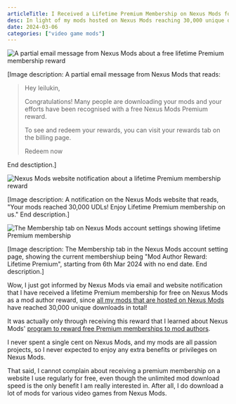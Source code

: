 ```yaml
---
articleTitle: I Received a Lifetime Premium Membership on Nexus Mods for Free
desc: In light of my mods hosted on Nexus Mods reaching 30,000 unique downloads, I was rewarded a free lifetime Premium membership on Nexus Mods.
date: 2024-03-06
categories: ["video game mods"]
---
```


![A partial email message from Nexus Mods about a free lifetime Premium membership reward](/assets/images/posts/nexusmods-lifetime-premium/thunderbird-2024-03-06-20-45-36-381.avif)

[Image description: A partial email message from Nexus Mods that reads:

> Hey leilukin,
>
> Congratulations! Many people are downloading your mods and your efforts have been recognised with a free Nexus Mods Premium reward.
>
> To see and redeem your rewards, you can visit your rewards tab on the billing page.
>
> Redeem now

End desctiption.]

![Nexus Mods website notification about a lifetime Premium membership reward](/assets/images/posts/nexusmods-lifetime-premium/Screenshot-2024-03-06-at-20-49-26-Nexus-Mods-Home.avif)

[Image description: A notification on the Nexus Mods website that reads, "Your mods reached 30,000 UDLs! Enjoy Lifetime Premium membership on us." End description.]

![The Membership tab on Nexus Mods account settings showing lifetime Premium membership](/assets/images/posts/nexusmods-lifetime-premium/Screenshot-2024-03-06-at-20-52-27-Nexus-Mods-Users.avif)

[Image description: The Membership tab in the Nexus Mods account setting page, showing the current membershiup being "Mod Author Reward: Lifetime Premium", starting from 6th Mar 2024 with no end date. End description.]

Wow, I just got informed by Nexus Mods via email and website notification that I have received a lifetime Premium membership for free on Nexus Mods as a mod author reward, since [all my mods that are hosted on Nexus Mods](https://www.nexusmods.com/users/3041255?tab=user+files) have reached 30,000 unique downloads in total!

It was actually only through receiving this reward that I learned about Nexus Mods' [program to reward free Premium memberships to mod authors](https://www.nexusmods.com/news/14933).

I never spent a single cent on Nexus Mods, and my mods are all passion projects, so I never expected to enjoy any extra benefits or privileges on Nexus Mods.

That said, I cannot complain about receiving a premium membership on a website I use regularly for free, even though the unlimited mod download speed is the only benefit I am really interested in. After all, I do download a lot of mods for various video games from Nexus Mods.
